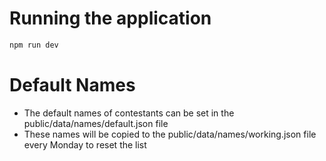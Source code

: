 # Running the application

```cmd
npm run dev
```

# Default Names

- The default names of contestants can be set in the public/data/names/default.json file
- These names will be copied to the public/data/names/working.json file every Monday to reset the list

